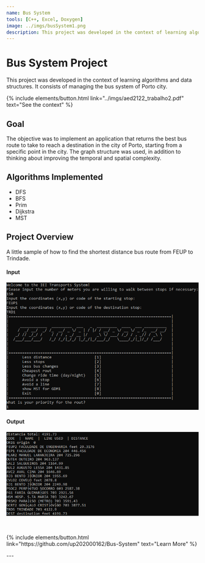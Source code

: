 ```yaml
---
name: Bus System
tools: [C++, Excel, Doxygen]
image: ../imgs/busSystem1.png
description: This project was developed in the context of learning algorithms and data structures. It consists of managing the bus system of Porto city.
---
```


# **Bus System Project**

This project was developed in the context of learning algorithms and data structures. It consists of managing the bus system of Porto city.

<p>
{% include elements/button.html link="../imgs/aed2122_trabalho2.pdf" text="See the context" %}
</p>

## **Goal**

The objective was to implement an application that returns the best bus route to take to reach a destination in the city of Porto, starting from a specific point in the city. The graph structure was used, in addition to thinking about improving the temporal and spatial complexity.

## **Algorithms Implemented**
- DFS
- BFS
- Prim
- Dijkstra
- MST

## **Project Overview**

A little sample of how to find the shortest distance bus route from FEUP to Trindade.

#### Input
<p class="smart-pictures">
    <img src="../imgs/busSystem1.png" alt="Image">
</p>

#### Output
<p class="smart-pictures">
    <img src="../imgs/busSystem2.png" alt="Image">
</p>

<br>

<p  class="text-center">
{% include elements/button.html link="https://github.com/up202000162/Bus-System" text="Learn More" %}
</p>---
